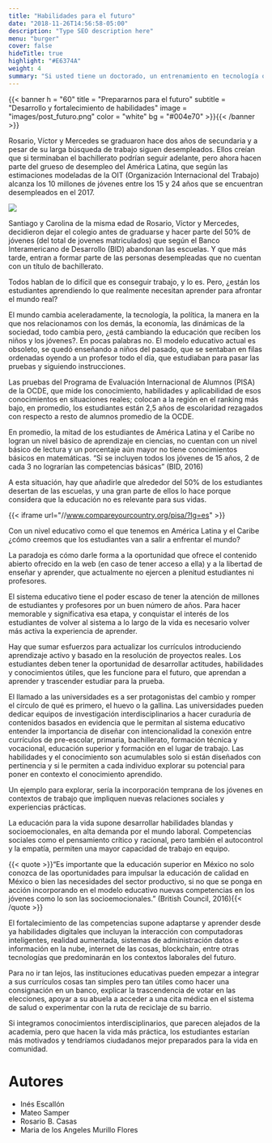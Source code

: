 ```yaml
---
title: "Habilidades para el futuro"
date: "2018-11-26T14:56:58-05:00"
description: "Type SEO description here"
menu: "burger"
cover: false
hideTitle: true
highlight: "#E6374A"
weight: 4
summary: "Si usted tiene un doctorado, un entrenamiento en tecnología o un título de bachiller obtenido hace más de 5 años, hoy la mayor parte del conocimiento que le enseñaron ya está obsoleto o no es relevante frente a los nuevos retos. Si las entidades públicas, agencias de desarrollo y empresas siguen lideradas por personas sin método para actualizar el conocimiento organizacional y además con mentalidad resistente al cambio, los trabajos de millones de latinoamericanos están en riesgo de desaparecer. Los líderes deben tomar acciones urgentes y todos tenemos que volver a entrenarnos o a señalizar mejor las competencias que tenemos, las notas y los títulos tradicionales no dan señales claras al mercado laboral. Para empezar lo responsable sería eliminar las barreras institucionales y hacer inversiones conjuntas para garantizar calidad en currículos flexibles, actualizables y útiles a lo largo de la vida, tanto en el lugar de trabajo como en el sistema educativo.  Así como mejorar los sistemas de evaluación para que capturen la evidencia de los aprendizajes y las competencias de estudiantes y empleados."
---
```


{{< banner h = "60" title = "Prepararnos para el futuro" subtitle = "Desarrollo y fortalecimiento de habilidades" image = "images/post_futuro.png" color = "white" bg = "#004e70" >}}{{< /banner >}}

Rosario, Víctor y Mercedes se graduaron hace dos años de secundaria y a pesar de su larga búsqueda de trabajo siguen desempleados. Ellos creían que si terminaban el bachillerato podrían seguir adelante, pero ahora hacen parte del grueso de desempleo del América Latina, que según las estimaciones modeladas de la OIT (Organización Internacional del Trabajo) alcanza los 10 millones de jóvenes entre los 15 y 24 años que se encuentran desempleados en el 2017. 

<!-- 
Aquí va la gráfica de desempleo
-->
![](/educacion-latam/images/desempleo.png)

Santiago y Carolina de la misma edad de Rosario, Víctor y Mercedes, decidieron dejar el colegio antes de graduarse y hacer parte del 50% de jóvenes (del total de jovenes matriculados) que según el Banco Interamericano de Desarrollo (BID) abandonan las escuelas.  Y que más tarde, entran a formar parte de las personas desempleadas que no cuentan con un título de bachillerato.

Todos hablan de lo difícil que es conseguir trabajo, y lo es. Pero, ¿están los estudiantes aprendiendo lo que realmente necesitan aprender para afrontar el mundo real? 

El mundo cambia aceleradamente, la tecnología, la política, la manera en la que nos relacionamos con los demás, la economía, las dinámicas de la sociedad, todo cambia pero, ¿está cambiando la educación que reciben los niños y los jóvenes?. En pocas palabras no. El modelo educativo actual es obsoleto, se quedó enseñando a niños del pasado, que se sentaban en filas ordenadas oyendo a un profesor todo el día, que estudiaban para pasar las pruebas y siguiendo instrucciones. 

Las pruebas del Programa de Evaluación Internacional de Alumnos (PISA) de la OCDE, que mide los conocimiento, habilidades y aplicabilidad de esos conocimientos en situaciones reales; colocan a la región en el ranking más bajo, en promedio, los estudiantes están 2,5 años de escolaridad rezagados con respecto a resto de alumnos promedio de la OCDE.

En promedio, la mitad de los estudiantes de América Latina y el Caribe no logran un nivel básico de aprendizaje en ciencias, no cuentan con un nivel básico de lectura y un porcentaje aún mayor no tiene conocimientos básicos en matemáticas. “Si se incluyen todos los jóvenes de 15 años, 2 de cada 3 no lograrían las competencias básicas” (BID, 2016)

A esta situación, hay que añadirle que alrededor del 50% de los estudiantes desertan de las escuelas, y una gran parte de ellos lo hace porque considera que la educación no es relevante para sus vidas. 

{{< iframe url="//www.compareyourcountry.org/pisa/?lg=es" >}}

Con un nivel educativo como el que tenemos en América Latina y el Caribe ¿cómo creemos que los estudiantes van a salir a enfrentar el mundo?

La paradoja es cómo darle forma a la oportunidad que ofrece el contenido abierto ofrecido en la web (en caso de tener acceso a ella) y a la libertad de enseñar y aprender, que actualmente no ejercen a plenitud estudiantes ni profesores.

El sistema educativo tiene el poder escaso de tener la atención de millones de estudiantes y profesores por un buen número de años. Para hacer memorable y significativa esa etapa, y conquistar el interés de los estudiantes de volver al sistema a lo largo de la vida es necesario volver más activa la experiencia de aprender. 

Hay que sumar esfuerzos para actualizar los currículos introduciendo aprendizaje activo y basado en la resolución de proyectos reales. Los estudiantes deben tener la oportunidad de desarrollar actitudes, habilidades y conocimientos útiles, que les funcione para el futuro, que aprendan a aprender y trascender estudiar para la prueba.

El llamado a las universidades es a ser protagonistas del cambio y romper el círculo de qué es primero, el huevo o la gallina. Las universidades pueden dedicar equipos de investigación interdisciplinarios a hacer curaduría de contenidos basados en evidencia que le permitan al sistema educativo entender la importancia de diseñar con intencionalidad la conexión entre currículos de pre-escolar, primaria, bachillerato, formación técnica y vocacional, educación superior y formación en el lugar de trabajo.  Las habilidades y el conocimiento son acumulables solo si están diseñados con pertinencia y si le permiten a cada individuo explorar su potencial para poner en contexto el conocimiento aprendido.

Un ejemplo para explorar, sería  la incorporación temprana de los jóvenes en contextos de trabajo que impliquen nuevas relaciones sociales y experiencias prácticas.

La educación para la vida supone desarrollar habilidades blandas y socioemocionales, en alta demanda por el mundo laboral. Competencias sociales como el pensamiento crítico y racional, pero también el autocontrol y la empatía,  permiten una mayor capacidad de trabajo en equipo.

{{< quote >}}“Es importante que la educación superior en México no solo conozca de las oportunidades para impulsar la educación de calidad en México o bien las necesidades del sector productivo, si no que se ponga en acción incorporando en el modelo educativo nuevas competencias en los jóvenes como lo son las socioemocionales.”  (British Council, 2016){{< /quote >}}

El fortalecimiento de las competencias supone adaptarse y aprender desde ya  habilidades digitales que incluyan la interacción con computadoras inteligentes, realidad aumentada, sistemas de administración datos e información en la nube, internet de las cosas, blockchain, entre otras tecnologías que predominarán en los contextos laborales del futuro.

Para no ir tan lejos, las instituciones educativas pueden empezar a integrar a sus currículos cosas tan simples pero tan útiles como hacer una consignación en un banco, explicar la trascendencia de votar en las elecciones, apoyar a su abuela a acceder a una cita médica en el sistema de salud o experimentar con la ruta de reciclaje de su barrio. 

Si integramos conocimientos interdisciplinarios, que parecen alejados de la academia, pero que hacen la vida más práctica, los estudiantes estarían más motivados y tendríamos ciudadanos mejor preparados para la vida en comunidad.

# Autores

- Inés Escallón 
- Mateo Samper 
- Rosario B. Casas 
- Maria de los Angeles Murillo Flores
